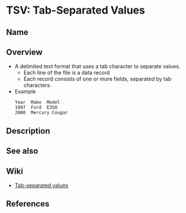 # TSV: Tab-Separated Values

## Name

## Overview
- A delimited text format that uses a tab character to separate values.
   - Each line of the file is a data record
   - Each record consists of one or more fields, separated by tab characters.
- Example
  ```tsv
  Year  Make  Model
  1997  Ford  E350
  2000  Mercury Cougar
  ```

## Description

## See also

## Wiki
- [Tab-separated values](https://en.wikipedia.org/wiki/Tab-separated_values)

## References
